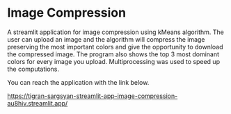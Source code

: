 # Image Compression
A streamlit application for image compression using kMeans algorithm.
The user can upload an image and the algorithm will compress the image preserving the most important colors and give the opportunity to download the compressed image. The program also shows the top 3 most dominant colors for every image you upload. Multiprocessing was used to speed up the computations.

You can reach the application with the link below.

https://tigran-sargsyan-streamlit-app-image-compression-au8hiv.streamlit.app/
